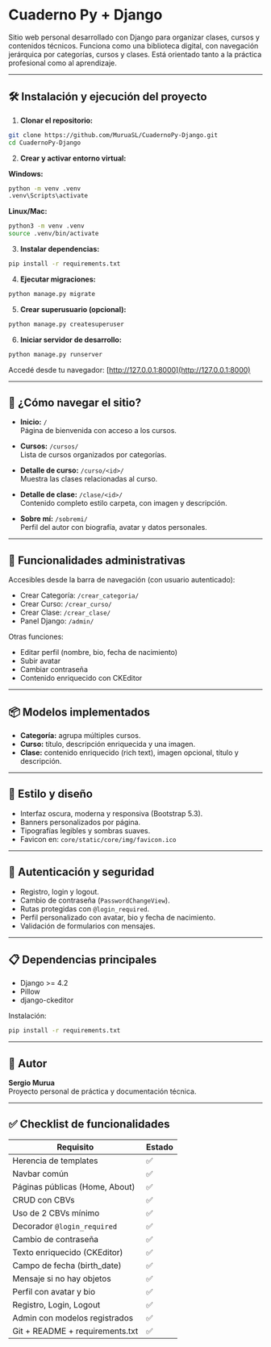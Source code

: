 # Cuaderno Py + Django

Sitio web personal desarrollado con Django para organizar clases, cursos y contenidos técnicos. Funciona como una biblioteca digital, con navegación jerárquica por categorías, cursos y clases. Está orientado tanto a la práctica profesional como al aprendizaje.

---

## 🛠 Instalación y ejecución del proyecto

1. **Clonar el repositorio:**  
```bash
git clone https://github.com/MuruaSL/CuadernoPy-Django.git
cd CuadernoPy-Django
```

2. **Crear y activar entorno virtual:**

**Windows:**  
```bash
python -m venv .venv
.venv\Scripts\activate
```

**Linux/Mac:**  
```bash
python3 -m venv .venv
source .venv/bin/activate
```

3. **Instalar dependencias:**  
```bash
pip install -r requirements.txt
```

4. **Ejecutar migraciones:**  
```bash
python manage.py migrate
```

5. **Crear superusuario (opcional):**  
```bash
python manage.py createsuperuser
```

6. **Iniciar servidor de desarrollo:**  
```bash
python manage.py runserver
```

Accedé desde tu navegador: [http://127.0.0.1:8000](http://127.0.0.1:8000)

---

## 🧭 ¿Cómo navegar el sitio?

- **Inicio:** `/`  
  Página de bienvenida con acceso a los cursos.

- **Cursos:** `/cursos/`  
  Lista de cursos organizados por categorías.

- **Detalle de curso:** `/curso/<id>/`  
  Muestra las clases relacionadas al curso.

- **Detalle de clase:** `/clase/<id>/`  
  Contenido completo estilo carpeta, con imagen y descripción.

- **Sobre mí:** `/sobremi/`  
  Perfil del autor con biografía, avatar y datos personales.

---

## 🔧 Funcionalidades administrativas

Accesibles desde la barra de navegación (con usuario autenticado):

- Crear Categoría: `/crear_categoria/`
- Crear Curso: `/crear_curso/`
- Crear Clase: `/crear_clase/`
- Panel Django: `/admin/`

Otras funciones:

- Editar perfil (nombre, bio, fecha de nacimiento)
- Subir avatar
- Cambiar contraseña
- Contenido enriquecido con CKEditor

---

## 📦 Modelos implementados

- **Categoría:** agrupa múltiples cursos.  
- **Curso:** título, descripción enriquecida y una imagen.  
- **Clase:** contenido enriquecido (rich text), imagen opcional, título y descripción.

---

## 🎨 Estilo y diseño

- Interfaz oscura, moderna y responsiva (Bootstrap 5.3).
- Banners personalizados por página.
- Tipografías legibles y sombras suaves.
- Favicon en: `core/static/core/img/favicon.ico`

---

## 🔐 Autenticación y seguridad

- Registro, login y logout.
- Cambio de contraseña (`PasswordChangeView`).
- Rutas protegidas con `@login_required`.
- Perfil personalizado con avatar, bio y fecha de nacimiento.
- Validación de formularios con mensajes.

---

## 📋 Dependencias principales

- Django >= 4.2  
- Pillow  
- django-ckeditor  

Instalación:  
```bash
pip install -r requirements.txt
```

---

## 👤 Autor

**Sergio Murua**  
Proyecto personal de práctica y documentación técnica.

---

## ✅ Checklist de funcionalidades

| Requisito                        | Estado |
|----------------------------------|--------|
| Herencia de templates            | ✅     |
| Navbar común                     | ✅     |
| Páginas públicas (Home, About)   | ✅     |
| CRUD con CBVs                    | ✅     |
| Uso de 2 CBVs mínimo             | ✅     |
| Decorador `@login_required`      | ✅     |
| Cambio de contraseña             | ✅     |
| Texto enriquecido (CKEditor)     | ✅     |
| Campo de fecha (birth_date)      | ✅     |
| Mensaje si no hay objetos        | ✅     |
| Perfil con avatar y bio          | ✅     |
| Registro, Login, Logout          | ✅     |
| Admin con modelos registrados    | ✅     |
| Git + README + requirements.txt  | ✅     |

